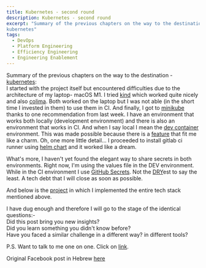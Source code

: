 ```yaml
---
title: Kubernetes - second round
description: Kubernetes - second round
excerpt: "Summary of the previous chapters on the way to the destination -
kubernetes"
tags:
  - DevOps
  - Platform Engineering
  - Efficiency Engineering
  - Engineering Enablement
---
```

Summary of the previous chapters on the way to the destination -
[kubernetes][3]:  
I started with the project itself but encountered difficulties due to the
architecture of my laptop- macOS M1. I tried [kind][4] which worked quite nicely
and also [colima][5]. Both worked on the laptop but I was not able (in the short
time I invested in them) to use them in CI. And finally, I got to [minikube][6]
thanks to one recommendation from last week. I have an environment that works
both locally (development environment) and there is also an environment that
works in CI. And when I say local I mean the [dev container][7] environment.
This was made possible because there is a [feature][8] that fit me like a charm.
Oh, one more little detail… I proceeded to install gitlab ci runner using
[helm chart][9] and it worked like a dream.  

What's more, I haven't yet found the elegant way to share secrets in both
environments. Right now, I'm using the values file in the DEV environment.
While in the CI environment I use [GitHub Secrets][10]. Not the [DRY][11]est to
say the least. A tech debt that I will close as soon as possible.  

And below is the [project][12] in which I implemented the entire tech stack
mentioned above.  

I have dug enough and therefore I will go to the stage of the identical
questions:-  
Did this post bring you new insights?  
Did you learn something you didn't know before?  
Have you faced a similar challenge in a different way? in different tools?  

P.S. Want to talk to me one on one. Click on
[link][1].

Original Facebook post in Hebrew [here][2]

[1]: https://calendly.com/lmilbaum/chitchat
[2]: https://www.facebook.com/groups/devopsloft/posts/1857065694686959/
[3]: https://github.com/kubernetes/kubernetes
[4]: https://kind.sigs.k8s.io/
[5]: https://github.com/abiosoft/colima
[6]: https://minikube.sigs.k8s.io/docs/
[7]: https://containers.dev/
[8]: https://github.com/devcontainers/features/tree/main/src/kubectl-helm-minikube
[9]: https://docs.gitlab.com/runner/install/kubernetes.html
[10]: https://docs.github.com/en/actions/security-guides/encrypted-secrets
[11]: https://en.wikipedia.org/wiki/Don%27t_repeat_yourself
[12]: https://github.com/platform-engineering-org/gitlab-ci-runners
